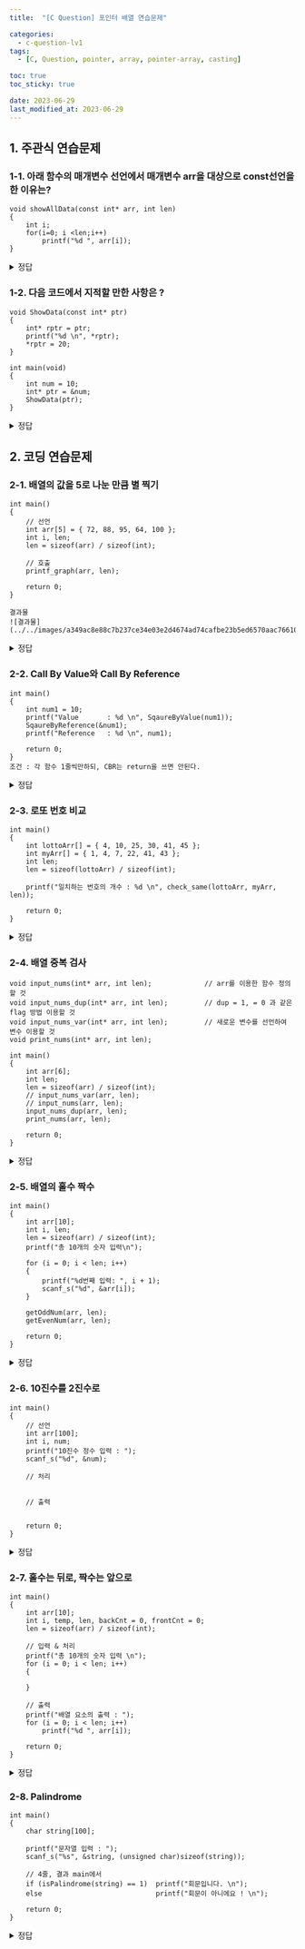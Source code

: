 ```yaml
---
title:  "[C Question] 포인터 배열 연습문제"

categories:
  - c-question-lv1
tags:
  - [C, Question, pointer, array, pointer-array, casting]

toc: true
toc_sticky: true

date: 2023-06-29
last_modified_at: 2023-06-29
---
```




## 1. 주관식 연습문제

### 1-1. 아래 함수의 매개변수 선언에서 매개변수 arr을 대상으로 const선언을 한 이유는?
```
void showAllData(const int* arr, int len)
{
	int i;
	for(i=0; i <len;i++)
		printf("%d ", arr[i]);
}
```
<details>
<summary> 정답 </summary>
<div markdown="1">

```
답변: 	다른 사람이 함수를 쓰거나 본인이 함수를 사용하면서
		혹시라도 포인터 변수의 참조 값을 이용하여,
		배열 arr의 값을 변경하지 못 하도록 const로 참조 값을 금지시키는 의도를 보였습니다.
		
	
모범 정답:	 문제에서 정의한 함수의 기능은 모든 data를 보여주는 함수로써,
            인자로 전달된 배열의 전체 요소를 출력해주는 기능을 가집니다.
            따라서, 프로그래머가 실수로라도 배열의 값을 바꿔서는 안됩니다.
            그래서, 매개변수 arr에 const를 추가하여,
            배열의 값을 바꾸려는 경우 컴파일 에러가 발생하게 됩니다.
```
</div>
</details>
		

		
		
		
		
### 1-2. 다음 코드에서 지적할 만한 사항은 ?		
```		
void ShowData(const int* ptr)
{
	int* rptr = ptr;
	printf("%d \n", *rptr);
	*rptr = 20;
}

int main(void)
{
	int num = 10;
	int* ptr = &num;
	ShowData(ptr);
}
```

<details>
<summary> 정답 </summary>
<div markdown="1">

```
답변: ShowData 함수의 기능은 매개변수의 주소값을 사용하여 포인터 변수의 값을 출력해주는 기능을 가지고 있습니다.
	그래서 값을 보여주되, 값을 변경하지는 못하도록 매개변수 ptr에 const를 사용하였지만,
	함수 안에서 정의된 포인터 변수 rptr이 매개변수 ptr을 대입했으므로,
	포인터 변수 rptr을 참조값으로 변경했을 때, num의 값이 변경이 돼서
	함수에 const를 쓴 의도를 무시해버렸습니다.

( 예시를 드는 건 위험 ! )
```
</div>
</details>


## 2. 코딩 연습문제

### 2-1. 배열의 값을 5로 나눈 만큼 별 찍기

```
int main()
{
	// 선언
	int arr[5] = { 72, 88, 95, 64, 100 };
	int i, len;
	len = sizeof(arr) / sizeof(int);

	// 호출
	printf_graph(arr, len);

	return 0;
}
```

```
결과물
![결과물](../../images/a349ac8e88c7b237ce34e03e2d4674ad74cafbe23b5ed6570aac76610bb7ef58.png)  
```


<details>
<summary> 정답 </summary>
<div markdown="1">
<script src="https://gist.github.com/whalebee/a67e87670c08b2fd89b4b556c3bff5e3.js"></script>
</div>
</details>


### 2-2. Call By Value와 Call By Reference

```
int main()
{
	int num1 = 10;
	printf("Value		: %d \n", SqaureByValue(num1));
	SqaureByReference(&num1);
	printf("Reference	: %d \n", num1);

	return 0;
}
조건 : 각 함수 1줄씩만하되, CBR는 return을 쓰면 안된다.
```

<details>
<summary> 정답 </summary>
<div markdown="1">
<script src="https://gist.github.com/whalebee/4371ef0744ecde4610bb9b8af08cea54.js"></script>
</div>
</details>


### 2-3. 로또 번호 비교
```
int main()
{
	int lottoArr[] = { 4, 10, 25, 30, 41, 45 };
	int myArr[] = { 1, 4, 7, 22, 41, 43 };
	int len;
	len = sizeof(lottoArr) / sizeof(int);

	printf("일치하는 번호의 개수 : %d \n", check_same(lottoArr, myArr, len));

	return 0;
}

```

<details>
<summary> 정답 </summary>
<div markdown="1">
<script src="https://gist.github.com/whalebee/54c3c8df3dd37c5eea715afc3bde96d4.js"></script>
</div>
</details>



### 2-4. 배열 중복 검사
```
void input_nums(int* arr, int len);             // arr를 이용한 함수 정의할 것
void input_nums_dup(int* arr, int len);         // dup = 1, = 0 과 같은 flag 방법 이용할 것
void input_nums_var(int* arr, int len);         // 새로운 변수를 선언하여 변수 이용할 것
void print_nums(int* arr, int len);

int main()
{
	int arr[6];
	int len;
	len = sizeof(arr) / sizeof(int);
	// input_nums_var(arr, len);
	// input_nums(arr, len);
	input_nums_dup(arr, len);
	print_nums(arr, len);

	return 0;
}
```


<details>
<summary> 정답 </summary>
<div markdown="1">
<script src="https://gist.github.com/whalebee/4bdf51bcb01e053378e00b6d7bee50a5.js"></script>
</div>
</details>


### 2-5. 배열의 홀수 짝수
```
int main()
{
	int arr[10];
	int i, len;
	len = sizeof(arr) / sizeof(int);
	printf("총 10개의 숫자 입력\n");

	for (i = 0; i < len; i++)
	{
		printf("%d번째 입력: ", i + 1);
		scanf_s("%d", &arr[i]);
	}

	getOddNum(arr, len);
	getEvenNum(arr, len);

	return 0;
}
```

<details>
<summary> 정답 </summary>
<div markdown="1">
<script src="https://gist.github.com/whalebee/0dd0071427eca1db8b90d80938e09da9.js"></script>
</div>
</details>



### 2-6. 10진수를 2진수로
```
int main()
{
	// 선언
	int arr[100];
	int i, num;
	printf("10진수 정수 입력 : ");
	scanf_s("%d", &num);

	// 처리


	// 출력


	return 0;
}
```

<details>
<summary> 정답 </summary>
<div markdown="1">
<script src="https://gist.github.com/whalebee/4db59bcc753d738c012d0f5cac52fcae.js"></script>
</div>
</details>



### 2-7. 홀수는 뒤로, 짝수는 앞으로
```
int main()
{
	int arr[10];
	int i, temp, len, backCnt = 0, frontCnt = 0;
	len = sizeof(arr) / sizeof(int);

	// 입력 & 처리
	printf("총 10개의 숫자 입력 \n");
	for (i = 0; i < len; i++)
	{

	}

	// 출력
	printf("배열 요소의 출력 : ");
	for (i = 0; i < len; i++)
		printf("%d ", arr[i]);

	return 0;
}
```


<details>
<summary> 정답 </summary>
<div markdown="1">
<script src="https://gist.github.com/whalebee/2d7741e56ae1ec9e05289136581b7ee3.js"></script>
</div>
</details>


### 2-8. Palindrome
```
int main()
{
	char string[100];

	printf("문자열 입력 : ");
	scanf_s("%s", &string, (unsigned char)sizeof(string));

	// 4줄, 결과 main에서
	if (isPalindrome(string) == 1)	printf("회문입니다. \n");
	else							printf("회문이 아니에요 ! \n");
	
	return 0;
}
```


<details>
<summary> 정답 </summary>
<div markdown="1">
<script src="https://gist.github.com/whalebee/eb4b66d51bac48d7a00ebd1f5f95eb1d.js"></script>
</div>
</details>
